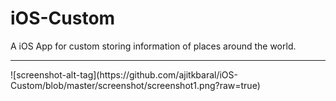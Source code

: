 # iOS-Custom
A iOS App for custom storing information of places around the world.
<hr>
![screenshot-alt-tag](https://github.com/ajitkbaral/iOS-Custom/blob/master/screenshot/screenshot1.png?raw=true)
